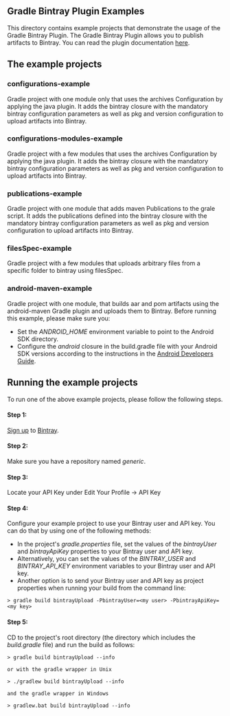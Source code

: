 ## Gradle Bintray Plugin Examples
This directory contains example projects that demonstrate the usage of the Gradle Bintray Plugin.
The Gradle Bintray Plugin allows you to publish artifacts to Bintray.
You can read the plugin documentation [here](https://github.com/bintray/gradle-bintray-plugin/blob/master/README.md).

## The example projects

### configurations-example
Gradle project with one module only that uses the archives Configuration by applying the java plugin.
It adds the bintray closure with the mandatory bintray configuration parameters as well as pkg and version configuration to upload artifacts into Bintray.

### configurations-modules-example
Gradle project with a few modules that uses the archives Configuration by applying the java plugin.
It adds the bintray closure with the mandatory bintray configuration parameters as well as pkg and version configuration to upload artifacts into Bintray.

### publications-example
Gradle project with one module that adds maven Publications to the grale script.
It adds the publications defined into the bintray closure with the mandatory bintray configuration parameters as well as pkg and version configuration to upload artifacts into Bintray.

### filesSpec-example
Gradle project with a few modules that uploads arbitrary files from a specific folder to bintray using filesSpec.

### android-maven-example
Gradle project with one module, that builds aar and pom artifacts using the android-maven Gradle plugin
and uploads them to Bintray.
Before running this example, please make sure you:
* Set the *ANDROID_HOME* environment variable to point to the Android SDK directory.
* Configure the *android* closure in the build.gradle file with your Android SDK versions according to the instructions in the [Android Developers Guide](https://developer.android.com/tools/building/configuring-gradle.html).

## Running the example projects
To run one of the above example projects, please follow the following steps.

#### Step 1:
[Sign up](https://bintray.com/docs/usermanual/working/working_allaboutjoiningbintraysigningupandloggingin.html) to [Bintray](https://bintray.com/).

#### Step 2:
Make sure you have a repository named *generic*.

#### Step 3:
Locate your API Key under Edit Your Profile -> API Key

#### Step 4:
Configure your example project to use your Bintray user and API key.
You can do that by using one of the following methods:
* In the project's *gradle.properties* file, set the values of the *bintrayUser* and *bintrayApiKey* properties to your Bintray user and API key.
* Alternatively, you can set the values of the *BINTRAY_USER* and *BINTRAY_API_KEY* environment variables to your Bintray user and API key.
* Another option is to send your Bintray user and API key as project properties when running your build from the command line:
 ```console
 > gradle build bintrayUpload -PbintrayUser=<my user> -PbintrayApiKey=<my key>
```

#### Step 5:
CD to the project's root directory (the directory which includes the *build.gradle* file) and run the build as follows:
```console
> gradle build bintrayUpload --info

or with the gradle wrapper in Unix

> ./gradlew build bintrayUpload --info

and the gradle wrapper in Windows

> gradlew.bat build bintrayUpload --info
```
